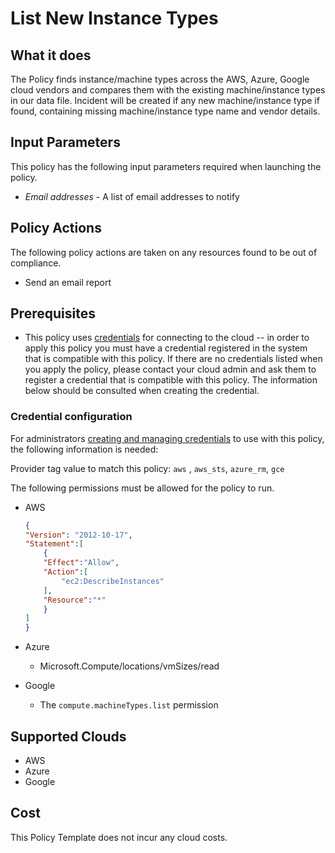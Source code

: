 # List New Instance Types

## What it does

The Policy finds instance/machine types across the AWS, Azure, Google cloud vendors and compares them with the existing machine/instance types in our data file. Incident will be created if any new machine/instance type if found, containing missing machine/instance type name and vendor details.

## Input Parameters

This policy has the following input parameters required when launching the policy.

- *Email addresses* - A list of email addresses to notify

## Policy Actions

The following policy actions are taken on any resources found to be out of compliance.

- Send an email report

## Prerequisites

- This policy uses [credentials](https://docs.rightscale.com/policies/users/guides/credential_management.html) for connecting to the cloud -- in order to apply this policy you must have a credential registered in the system that is compatible with this policy. If there are no credentials listed when you apply the policy, please contact your cloud admin and ask them to register a credential that is compatible with this policy. The information below should be consulted when creating the credential.

### Credential configuration

For administrators [creating and managing credentials](https://docs.rightscale.com/policies/users/guides/credential_management.html) to use with this policy, the following information is needed:

Provider tag value to match this policy: `aws` , `aws_sts`, `azure_rm`, `gce`

The following permissions must be allowed for the policy to run.

- AWS

    ```json
    {
    "Version": "2012-10-17",
    "Statement":[
        {
        "Effect":"Allow",
        "Action":[
            "ec2:DescribeInstances"
        ],
        "Resource":"*"
        }
    ]
    }
    ```

- Azure
    - Microsoft.Compute/locations/vmSizes/read

- Google
    - The `compute.machineTypes.list` permission

## Supported Clouds

- AWS
- Azure
- Google

## Cost

This Policy Template does not incur any cloud costs.
